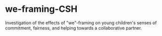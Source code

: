 # we-framing-CSH
Investigation of the effects of "we"-framing on young children's senses of commitment, fairness, and helping towards a collaborative partner.
